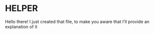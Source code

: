#   HELPER

Hello there!
I just created that file, to make you aware that I'll provide an explanation of it